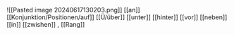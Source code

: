 ![[Pasted image 20240617130203.png]]
[[an]]
[[Konjunktion/Positionen/auf]]
[[Ü/über]]
[[unter]]
[[hinter]]
[[vor]]
[[neben]]
[[in]]
[[zwishen]]
, [[Rang]]